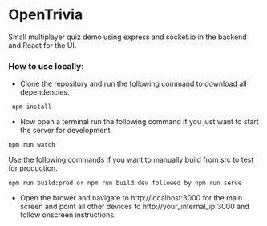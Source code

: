 # OpenTrivia
Small multiplayer quiz demo using express and socket.io in the backend and React for the UI.

### How to use locally:

* Clone the repository and run the following command to download all dependencies.
```
 npm install
```
* Now open a terminal run the following command if you just want to start the server for development.
```
npm run watch
```
Use the following commands if you want to manually build from src to test for production.
```
npm run build:prod or npm run build:dev followed by npm run serve
```
* Open the brower and navigate to http://localhost:3000 for the main screen and point all other devices to http://your_internal_ip:3000 and follow onscreen instructions.

